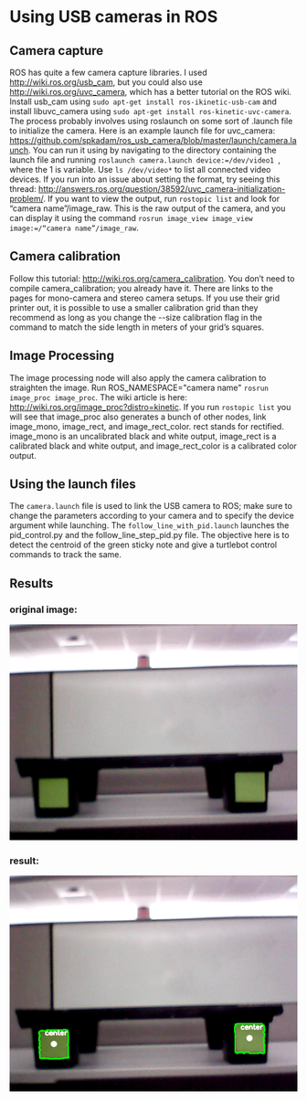 # Using USB cameras in ROS
## Camera capture

ROS has quite a few camera capture libraries. I used http://wiki.ros.org/usb_cam, but you could also use http://wiki.ros.org/uvc_camera, which has a better tutorial on the ROS wiki. Install usb_cam using `sudo apt-get install ros-ikinetic-usb-cam` and install libuvc_camera using `sudo apt-get install ros-kinetic-uvc-camera`. The process probably involves using roslaunch on some sort of .launch file to initialize the camera. Here is an example launch file for uvc_camera: https://github.com/spkadam/ros_usb_camera/blob/master/launch/camera.launch. You can run it using by navigating to the directory containing the launch file and running `roslaunch camera.launch device:=/dev/video1 `, where the 1 is variable. Use `ls /dev/video*` to list all connected video devices. If you run into an issue about setting the format, try seeing this thread: http://answers.ros.org/question/38592/uvc_camera-initialization-problem/. If you want to view the output, run `rostopic list` and look for “camera name”/image_raw. This is the raw output of the camera, and you can display it using the command `rosrun image_view image_view image:=/“camera name”/image_raw`.

## Camera calibration

Follow this tutorial: http://wiki.ros.org/camera_calibration. You don’t need to compile camera_calibration; you already have it. There are links to the pages for mono-camera and stereo camera setups. If you use their grid printer out, it is possible to use a smaller calibration grid than they recommend as long as you change the --size calibration flag in the command to match the side length in meters of your grid’s squares.

## Image Processing

The image processing node will also apply the camera calibration to straighten the image. Run ROS_NAMESPACE="camera name" `rosrun image_proc image_proc`. The wiki article is here: http://wiki.ros.org/image_proc?distro=kinetic. If you run `rostopic list` you will see that image_proc also generates a bunch of other nodes, link image_mono, image_rect, and image_rect_color. rect stands for rectified. image_mono is an uncalibrated black and white output, image_rect is a calibrated black and white output, and image_rect_color is a calibrated color output.

## Using the launch files
The `camera.launch` file is used to link the USB camera to ROS; make sure to change the parameters according to your camera and to specify the device argument while launching.
The `follow_line_with_pid.launch` launches the pid_control.py and the follow_line_step_pid.py file. The objective here is to detect the centroid of the green sticky note and give a turtlebot control commands to track the same.

## Results
### original image:
![Original Image](https://github.com/spkadam/ros_usb_camera/blob/master/aa1.png)
### result:
![Result](https://github.com/spkadam/ros_usb_camera/blob/master/final_result.png)


